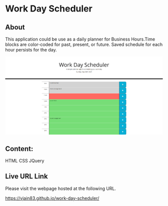 # Work Day Scheduler

## About

This application could be use as a daily planner for Business Hours.Time blocks are color-coded for past, present, or future.
Saved schedule for each hour persists for the day.

![Screenshot of Work Day Scheduler web page](./assets/images/Screenshot.png)

## Content:

HTML
CSS
JQuery

## Live URL Link

Please visit the webpage hosted at the following URL.

https://vjain83.github.io/work-day-scheduler/

